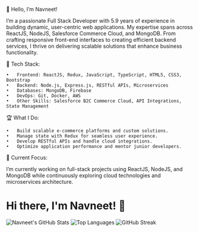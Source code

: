 👋 Hello, I’m Navneet!

I’m a passionate Full Stack Developer with 5.9 years of experience in building dynamic, user-centric web applications. My expertise spans across ReactJS, NodeJS, Salesforce Commerce Cloud, and MongoDB. From crafting responsive front-end interfaces to creating efficient backend services, I thrive on delivering scalable solutions that enhance business functionality.

🔧 Tech Stack:

	•	Frontend: ReactJS, Redux, JavaScript, TypeScript, HTML5, CSS3, Bootstrap
	•	Backend: Node.js, Express.js, RESTful APIs, Microservices
	•	Databases: MongoDB, Firebase
	•	DevOps: Git, Docker, AWS
	•	Other Skills: Salesforce B2C Commerce Cloud, API Integrations, State Management

🏆 What I Do:

	•	Build scalable e-commerce platforms and custom solutions.
	•	Manage state with Redux for seamless user experience.
	•	Develop RESTful APIs and handle cloud integrations.
	•	Optimize application performance and mentor junior developers.

🚀 Current Focus:

I’m currently working on full-stack projects using ReactJS, NodeJS, and MongoDB while continuously exploring cloud technologies and microservices architecture.

# Hi there, I'm Navneet! 👋

![Navneet's GitHub Stats](https://github-readme-stats.vercel.app/api?username=your-github-username&show_icons=true&theme=radical)
![Top Languages](https://github-readme-stats.vercel.app/api/top-langs/?username=your-github-username&layout=compact&theme=radical)
![GitHub Streak](https://github-readme-streak-stats.herokuapp.com/?user=your-github-username&theme=dark)

<!--
**navneetkr999/navneetkr999** is a ✨ _special_ ✨ repository because its `README.md` (this file) appears on your GitHub profile.

Here are some ideas to get you started:

- 🔭 I’m currently working on ...
- 🌱 I’m currently learning ...
- 👯 I’m looking to collaborate on ...
- 🤔 I’m looking for help with ...
- 💬 Ask me about ...
- 📫 How to reach me: ...
- 😄 Pronouns: ...
- ⚡ Fun fact: ...
-->
